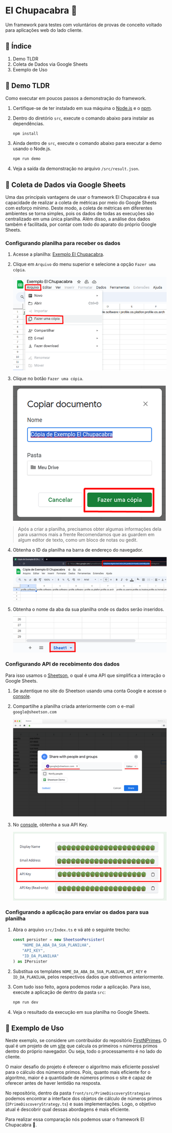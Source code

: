 # El Chupacabra :goat:
Um framework para testes com voluntários de provas de conceito voltado para aplicações web do lado cliente.

## :owl: Índice
1. Demo TLDR
2. Coleta de Dados via Google Sheets
3. Exemplo de Uso

## :japanese_ogre: Demo TLDR
Como executar em poucos passos a demonstração do framework.

1. Certifique-se de ter instalado em sua máquina o [Node.js](https://nodejs.org/en) e o [npm](https://www.npmjs.com).

2. Dentro do diretório `src`, execute o comando abaixo para instalar as dependências.

    ```bash
    npm install
    ```
3. Ainda dentro de `src`, execute o comando abaixo para executar a demo usando o Node.js.

    ```bash
    npm run demo
    ```
4. Veja a saída da demonstração no arquivo `/src/result.json`.


## :rocket: Coleta de Dados via Google Sheets

Uma das principais vantagens de usar o framework El Chupacabra é sua capacidade de realizar a coleta de métricas por meio do Google Sheets com esforço mínimo. Deste modo, a coleta de métricas em diferentes ambientes se torna simples, pois os dados de todas as execuções são centralizado em uma única planilha. Além disso, a análise dos dados também é facilitada, por contar com todo do aparato do próprio Google Sheets.

### Configurando planilha para receber os dados

1. Acesse a planilha: [Exemplo El Chupacabra](https://docs.google.com/spreadsheets).

2. Clique em `Arquivo` do menu superior e selecione a opção `Fazer uma cópia`.

    ![Abrindo modal de cópia de planilha](./repo-images/arquivo-copia.png)

3. Clique no botão `Fazer uma cópia`.


    ![Modal de cópia de planilha](./repo-images/modal-copia.png)

> Após a criar a planilha, precisamos obter algumas informações dela para usarmos mais a frente Recomendamos que as guardem em algum editor de texto, como um bloco de notas ou gedit.

4. Obtenha o ID da planilha na barra de endereço do navegador.

    ![Obtendo ID da planilha da barra de endereço do navegador](./repo-images/getting-sheet-id.png)

5. Obtenha o nome da aba da sua planilha onde os dados serão inseridos.

    ![Obtendo nome da aba da planilha](./repo-images/sheet-name.png)

### Configurando API de recebimento dos dados

Para isso usamos o [Sheetson](https://sheetson.com/), o qual é uma API que simplifica a interação o Google Sheets.

1. Se autentique no site do Sheetson usando uma conta Google e acesse o [console](https://sheetson.com/console).

2. Compartilhe a planilha criada anteriormente com o e-mail `google@sheetson.com`

    ![Compartilhando planilha com a API](./repo-images/sharing-sheet-with-sheetson.png)

3. No [console](https://sheetson.com/console), obtenha a sua API Key.

    ![Compartilhando planilha com a API](./repo-images/getting-api-key.png)

### Configurando a aplicação para enviar os dados para sua planilha

1. Abra o arquivo `src/Index.ts` e vá até o seguinte trecho:
    ```ts
    const persister = new SheetsonPersister(
        "NOME_DA_ABA_DA_SUA_PLANILHA",
        "API_KEY",
        "ID_DA_PLANILHA"
    ) as IPersister
    ```

2. Substitua os templates `NOME_DA_ABA_DA_SUA_PLANILHA`, `API_KEY` e `ID_DA_PLANILHA`, pelos respectivos dados que obtivemos anteriormente.

3. Com tudo isso feito, agora podemos rodar a aplicação. Para isso, execute a aplicação de dentro da pasta `src`:
    ```bash
    npm run dev
    ```

4. Veja o resultado da execução em sua planilha no Google Sheets.


## :duck: Exemplo de Uso

Neste exemplo, se considere um contribuidor do repositório [FirstNPrimes](https://github.com/El-Chupacabra-TCC/FirstNPrimes). O qual é um projeto de um [site](https://el-chupacabra-tcc.github.io/FirstNPrimes/) que calcula os primeiros `n` números primos dentro do próprio navegador. Ou seja, todo o processamento é no lado do cliente.

O maior desafio do projeto é oferecer o algoritmo mais eficiente possível para o cálculo dos números primos. Pois, quanto mais eficiente for o algoritmo, maior é a quantidade de números primos o site é capaz de oferecer antes de haver lentidão na resposta.

No repositório, dentro da pasta `front/src/PrimeDiscoveryStrategies` podemos encontrar a interface dos objetos de cálculo de números primos (`IPrimeDiscoveryStrategy.ts`) e suas implementações. Logo, o objetivo atual é descobrir qual dessas abordagens é mais eficiente.

Para realizar essa comparação nós podemos usar o framework El Chupacabra :goat:.
